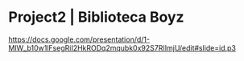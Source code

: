 # Project2 | Biblioteca Boyz

https://docs.google.com/presentation/d/1-MlW_b10w1lFsegRiI2HkRODq2mqubk0x92S7RIImjU/edit#slide=id.p3
